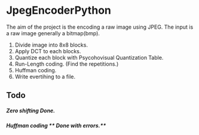 # JpegEncoderPython
The aim of the project is the encoding a raw image using JPEG. The input is a raw image generally a bitmap(bmp).


1. Divide image into 8x8 blocks.
2. Apply DCT to each blocks.
3. Quantize each block with Psycohovisual Quantization Table.
4. Run-Length coding. (Find the repetitions.)
5. Huffman coding.
6. Write evertihing to a file.

## Todo
##### Zero shifting **Done.**
##### Huffman coding ** Done with errors.**
